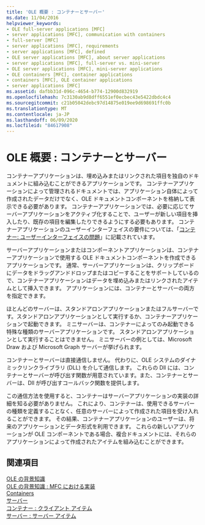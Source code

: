 ```yaml
---
title: 'OLE 概要 : コンテナーとサーバー'
ms.date: 11/04/2016
helpviewer_keywords:
- OLE full-server applications [MFC]
- server applications [MFC], communication with containers
- full-server [MFC]
- server applications [MFC], requirements
- server applications [MFC], defined
- OLE server applications [MFC], about server applications
- server applications [MFC], full-server vs. mini-server
- OLE server applications [MFC], mini-server applications
- OLE containers [MFC], container applications
- containers [MFC], OLE container applications
- server applications [MFC]
ms.assetid: dafbb31d-096c-4654-b774-12900d832919
ms.openlocfilehash: 7c3130ab9d8dff6551ef0ecbec43e5422dbdc4c4
ms.sourcegitcommit: c21b05042debc97d14875e019ee9d698691ffc0b
ms.translationtype: MT
ms.contentlocale: ja-JP
ms.lasthandoff: 06/09/2020
ms.locfileid: "84617908"
---
```

# <a name="ole-background-containers-and-servers"></a>OLE 概要 : コンテナーとサーバー

コンテナーアプリケーションは、埋め込みまたはリンクされた項目を独自のドキュメントに組み込むことができるアプリケーションです。 コンテナーアプリケーションによって管理されるドキュメントでは、アプリケーション自体によって作成されたデータだけでなく、OLE ドキュメントコンポーネントを格納して表示できる必要があります。 コンテナーアプリケーションでは、必要に応じてサーバーアプリケーションをアクティブ化することで、ユーザーが新しい項目を挿入したり、既存の項目を編集したりできるようにする必要もあります。 コンテナーアプリケーションのユーザーインターフェイスの要件については、「[コンテナー: ユーザーインターフェイスの問題](containers-user-interface-issues.md)」に記載されています。

サーバーアプリケーションまたはコンポーネントアプリケーションは、コンテナーアプリケーションで使用する OLE ドキュメントコンポーネントを作成できるアプリケーションです。 通常、サーバーアプリケーションは、クリップボードにデータをドラッグアンドドロップまたはコピーすることをサポートしているので、コンテナーアプリケーションはデータを埋め込みまたはリンクされたアイテムとして挿入できます。 アプリケーションには、コンテナーとサーバーの両方を指定できます。

ほとんどのサーバーは、スタンドアロンアプリケーションまたはフルサーバーです。スタンドアロンアプリケーションとして実行するか、コンテナーアプリケーションで起動できます。 ミニサーバーは、コンテナーによってのみ起動できる特殊な種類のサーバーアプリケーションです。 スタンドアロンアプリケーションとして実行することはできません。 ミニサーバーの例としては、Microsoft Draw および Microsoft Graph サーバーが挙げられます。

コンテナーとサーバーは直接通信しません。 代わりに、OLE システムのダイナミックリンクライブラリ (DLL) を介して通信します。 これらの Dll には、コンテナーとサーバーが呼び出す関数が用意されています。また、コンテナーとサーバーは、Dll が呼び出すコールバック関数を提供します。

この通信方法を使用すると、コンテナーはサーバーアプリケーションの実装の詳細を知る必要がありません。 これにより、コンテナーは、使用できるサーバーの種類を定義することなく、任意のサーバーによって作成された項目を受け入れることができます。 その結果、コンテナーアプリケーションのユーザーは、将来のアプリケーションとデータ形式を利用できます。 これらの新しいアプリケーションが OLE コンポーネントである場合、複合ドキュメントには、それらのアプリケーションによって作成されたアイテムを組み込むことができます。

## <a name="see-also"></a>関連項目

[OLE の背景知識](ole-background.md)<br/>
[OLE の背景知識 : MFC における実装](ole-background-mfc-implementation.md)<br/>
[Containers](containers.md)<br/>
[サーバー](servers.md)<br/>
[コンテナー : クライアント アイテム](containers-client-items.md)<br/>
[サーバー : サーバー アイテム](servers-server-items.md)
